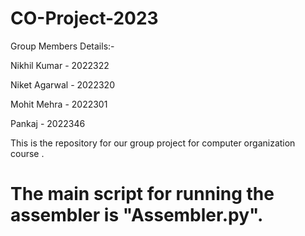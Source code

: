 # CO-Project-2023
Group Members Details:-

  Nikhil Kumar - 2022322
  
  Niket Agarwal - 2022320
  
  Mohit Mehra - 2022301
  
  Pankaj  - 2022346
  
  
This is the repository for our group project for computer organization course .  
# The main script for running the assembler is "Assembler.py". 
